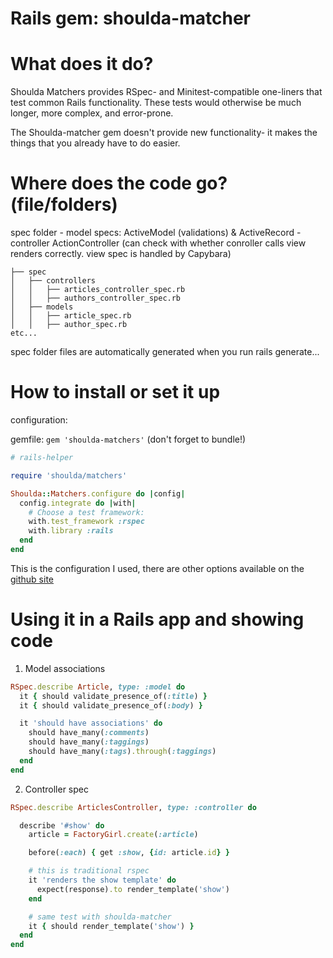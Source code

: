 
# Rails gem: shoulda-matcher


# What does it do?

Shoulda Matchers provides RSpec- and Minitest-compatible one-liners that test common Rails functionality. These tests would otherwise be much longer, more complex, and error-prone.

The Shoulda-matcher gem doesn't provide new functionality- it makes the things that you already have to do easier. 


[github.com/thoughtbot/shoulda-matchers]:(https://github.com/thoughtbot/shoulda-matchers)
[matchers.shoulda.io]:(http://matchers.shoulda.io)

# Where does the code go? (file/folders)

spec folder
	- model specs: ActiveModel (validations) & ActiveRecord
	- controller ActionController (can check with whether conroller calls view renders correctly. view spec is handled by Capybara)

```
├── spec
│   ├── controllers
│   │   ├── articles_controller_spec.rb
│   │   ├── authors_controller_spec.rb
│   ├── models
│   │   ├── article_spec.rb
│   │   ├── author_spec.rb
etc...
```

spec folder files are automatically generated when you run rails generate...


# How to install or set it up

configuration:

gemfile: `gem 'shoulda-matchers'` (don't forget to bundle!)

```ruby  
# rails-helper

require 'shoulda/matchers'

Shoulda::Matchers.configure do |config|
  config.integrate do |with|
    # Choose a test framework:
    with.test_framework :rspec
    with.library :rails
  end
end
```

This is the configuration I used, there are other options available on the [github site](https://github.com/thoughtbot/shoulda-matchers)


# Using it in a Rails app and showing code

1. Model associations

```ruby
RSpec.describe Article, type: :model do
  it { should validate_presence_of(:title) }
  it { should validate_presence_of(:body) }

  it 'should have associations' do
    should have_many(:comments)
    should have_many(:taggings)
    should have_many(:tags).through(:taggings)
  end
end
```

2. Controller spec

```ruby
RSpec.describe ArticlesController, type: :controller do

  describe '#show' do
    article = FactoryGirl.create(:article)

    before(:each) { get :show, {id: article.id} }

    # this is traditional rspec
    it 'renders the show template' do
      expect(response).to render_template('show')
    end

    # same test with shoulda-matcher
    it { should render_template('show') }
  end
end

```

